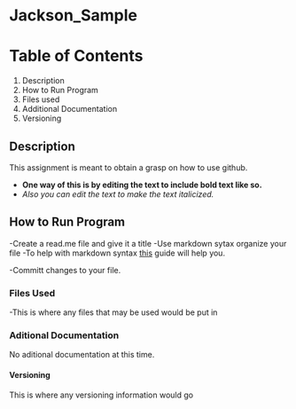 # Jackson_Sample

# Table of Contents
1. Description
2. How to Run Program
3. Files used
4. Additional Documentation
5. Versioning

## Description
This assignment is meant to obtain a grasp on how to use github.
- **One way of this is by editing the text to include bold text like so.**
- *Also you can edit the text to make the text italicized.*

## How to Run Program
-Create a read.me file and give it a title
-Use markdown sytax organize your file
-To help with markdown syntax [this](https://www.markdownguide.org/cheat-sheet/) guide will help you. 

-Committ changes to your file.

### Files Used
-This is where any files that may be used would be put in

### Aditional Documentation
No aditional documentation at this time.

#### Versioning
This is where any versioning information would go

